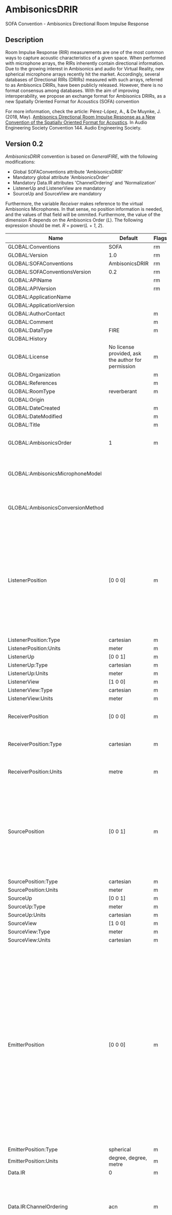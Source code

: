 # AmbisonicsDRIR
SOFA Convention - Ambisonics Directional Room Impulse Response


## Description

Room Impulse Response (RIR) measurements are one of the most common ways to capture acoustic characteristics of a given space. When performed with microphone arrays, the RIRs inherently contain directional information. Due to the growing interest in Ambisonics and audio for Virtual Reality, new spherical microphone arrays recently hit the market. Accordingly, several databases of Directional RIRs (DRIRs) measured with such arrays, referred to as Ambisonics DRIRs, have been publicly released. However, there is no format consensus among databases. With the aim of improving interoperability, we propose an exchange format for Ambisonics DRIRs, as a new Spatially Oriented Format for Acoustics (SOFA) convention

For more information, check the article:
Pérez-López, A., & De Muynke, J. (2018, May). [Ambisonics Directional Room Impulse Response as a New Convention of the Spatially Oriented Format for Acoustics](https://zenodo.org/record/1299894). In Audio Engineering Society Convention 144. Audio Engineering Society.

## Version 0.2

_AmbisonicsDRIR_ convention is based on _GeneralFIRE_, with the following modifications:

+ Global SOFAConventions attribute 'AmbisonicsDRIR'
+ Mandatory global attribute 'AmbisonicsOrder'
+ Mandatory Data.IR attributes 'ChannelOrdering' and 'Normalization'
+ ListenerUp and ListenerView are mandatory
+ SourceUp and SourceView are mandatory

Furthermore, the variable _Receiver_ makes reference to the virtual Ambisonics Microphones. In that sense,
no position information is needed, and the values of that field will be ommited.
Furthermore, the value of the dimension _R_ depends on the Ambisonics Order (_L_). 
The following expression should be met. _R_ = power(_L_ + _1_, _2_).


| Name                              | Default                                            | Flags | Dimensions | Type      | Comment                                                                                                                                                               |
|-----------------------------------|----------------------------------------------------|-------|------------|-----------|-----------------------------------------------------------------------------------------------------------------------------------------------------------------------|
| GLOBAL:Conventions                | SOFA                                               | rm    |            | attribute |                                                                                                                                                                       |
| GLOBAL:Version                    | 1.0                                                | rm    |            | attribute |                                                                                                                                                                       |
| GLOBAL:SOFAConventions            | AmbisonicsDRIR                                     | rm    |            | attribute |                                                                                                                                                                       |
| GLOBAL:SOFAConventionsVersion     | 0.2                                                | rm    |            | attribute |                                                                                                                                                                       |
| GLOBAL:APIName                    |                                                    | rm    |            | attribute |                                                                                                                                                                       |
| GLOBAL:APIVersion                 |                                                    | rm    |            | attribute |                                                                                                                                                                       |
| GLOBAL:ApplicationName            |                                                    |       |            | attribute |                                                                                                                                                                       |
| GLOBAL:ApplicationVersion         |                                                    |       |            | attribute |                                                                                                                                                                       |
| GLOBAL:AuthorContact              |                                                    | m     |            | attribute |                                                                                                                                                                       |
| GLOBAL:Comment                    |                                                    | m     |            | attribute |                                                                                                                                                                       |
| GLOBAL:DataType                   | FIRE                                               | m     |            | attribute |                                                                                                                                                                       |
| GLOBAL:History                    |                                                    |       |            | attribute |                                                                                                                                                                       |
| GLOBAL:License                    | No license provided, ask the author for permission | m     |            | attribute |                                                                                                                                                                       |
| GLOBAL:Organization               |                                                    | m     |            | attribute |                                                                                                                                                                       |
| GLOBAL:References                 |                                                    | m     |            | attribute |                                                                                                                                                                       |
| GLOBAL:RoomType                   | reverberant                                        | m     |            | attribute |                                                                                                                                                                       |
| GLOBAL:Origin                     |                                                    |       |            | attribute |                                                                                                                                                                       |
| GLOBAL:DateCreated                |                                                    | m     |            | attribute |                                                                                                                                                                       |
| GLOBAL:DateModified               |                                                    | m     |            | attribute |                                                                                                                                                                       |
| GLOBAL:Title                      |                                                    | m     |            | attribute |                                                                                                                                                                       |
| GLOBAL:AmbisonicsOrder            | 1                                                  | m     |            | attribute | Degree of the Spherical Harmonic Expansion.                                                                                                                           |
| GLOBAL:AmbisonicsMicrophoneModel  |                                                    |       |            |           | Information about microphone used for the recordings                                                                                                                  |
| GLOBAL:AmbisonicsConversionMethod |                                                    |       |            |           | Information about the Ambisonics transform prodecure                                                                                                                  |
| ListenerPosition                  | [0 0 0]                                            | m     | IC,MC      | double    | ListenerPosition describes the real position of the microphone in the room (useful if positioned off the center of the loudspeakers arrangement for example). M represents the number of positions of the Ambisonics microphone|
| ListenerPosition:Type             | cartesian                                          | m     |            | attribute |                                                                                                                                                                       |
| ListenerPosition:Units            | meter                                              | m     |            | attribute |                                                                                                                                                                       |
| ListenerUp                        | [0 0 1]                                            | m     | IC,MC      | double    |                                                                                                                                                                       |
| ListenerUp:Type                   | cartesian                                          | m     |            | attribute |                                                                                                                                                                       |
| ListenerUp:Units                  | meter                                              | m     |            | attribute |                                                                                                                                                                       |
| ListenerView                      | [1 0 0]                                            | m     | IC,MC      | double    |                                                                                                                                                                       |
| ListenerView:Type                 | cartesian                                          | m     |            | attribute |                                                                                                                                                                       |
| ListenerView:Units                | meter                                              | m     |            | attribute |                                                                                                                                                                       |
| ReceiverPosition                  | [0 0 0]                                            | m     | rCI,rCM    | double    | Not applicable,(receivers are spherical harmonics)                                                                                                                    |
| ReceiverPosition:Type             | cartesian                                          | m     |            | attribute | Not applicable,(receivers are spherical harmonics)                                                                                                                    |
| ReceiverPosition:Units            | metre                                              | m     |            | attribute |  Not applicable,(receivers are spherical harmonics)                                                                                                                   |
| SourcePosition                    | [0 0 1]                                            | m     | IC,MC      | double    | By definition, there is only one source (loudspeaker array) with several loudspeakers (emitters). This variable controls the general offset of the loudspeaker array. |
| SourcePosition:Type               | cartesian                                          | m     |            | attribute |                                                                                                                                                                       |
| SourcePosition:Units              | meter                              | m     |            | attribute |                                                                                                                                                                       |
| SourceUp                          | [0 0 1]                                            | m     | IC, MC     | double    |                                                                                                                                                                       |
| SourceUp:Type                     | meter                                              | m     |            | attribute |                                                                                                                                                                       |
| SourceUp:Units                    | cartesian                                          | m     |            | attribute |                                                                                                                                                                       |
| SourceView                        | [1 0 0]                                            | m     | IC, MC     | double    |                                                                                                                                                                       |
| SourceView:Type                   | meter                                              | m     |            | attribute |                                                                                                                                                                       |
| SourceView:Units                  | cartesian                                          | m     |            | attribute |                                                                                                                                                                       |
| EmitterPosition                   | [0 0 0]                                            | m     | eCI, eCM   | double    | Each speaker position is represented as an emitter. Use EmitterPosition to represent the position of a particular speaker, wrt to SourcePosition which may contain the physical coordinates of the loudspeakers arrangement in the room. Size of EmitterPosition determines E.  M dimension not needed since there is always one only source (in this convention, M is not related to emitters but to receivers instead)|
| EmitterPosition:Type              | spherical                                          | m     |            | attribute |                                                                                                                                                                       |
| EmitterPosition:Units             | degree, degree, metre                              | m     |            | attribute |                                                                                                                                                                       |
| Data.IR                           | 0                                                  | m     | mREn       | double    |                                                                                                                                                                       |
| Data.IR:ChannelOrdering           | acn                                                | m     |            | attribute | Describes the ordering relationship between Spherical Harmonics. Must be one of: 'acn', 'sid' or 'fuma'                                                               |
| Data.IR:Normalization             | sn3d                                               | m     |            | attribute | Describes the amplitude relationship between Spherical Harmonics. Must be one of: 'sn3d' , 'n3d', 'fuma' or 'maxn'                                                    |
| Data.SamplingRate                 | 48000                                              | m     | I          | double    |                                                                                                                                                                       |
| Data.SamplingRate:Units           | hertz                                              | m     |            | attribute |                                                                                                                                                                       |
| Data.Delay                        | 0                                                  | m     | IRE,MRE    | double    | Additional delay of each Ambisonics IR (in samples)                                                                                                                   |


## Implementations

- [Matlab](https://github.com/jdemuynke/API_MO)
- [Python](https://github.com/andresperezlopez/pysofaconventions)
- [C++](https://github.com/andresperezlopez/API_Cpp)


## Reference files

[BINCI project](https://zenodo.org/record/1417727)



